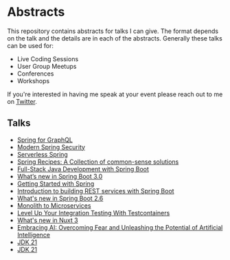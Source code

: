 # Abstracts

This repository contains abstracts for talks I can give. The format depends on the talk and the details are in each of the abstracts. Generally these talks can be used for:

- Live Coding Sessions
- User Group Meetups
- Conferences
- Workshops

If you're interested in having me speak at your event please reach out to me on [Twitter](http://twitter.com/therealdanvega).

## Talks

- [Spring for GraphQL](spring-for-graphql.md)
- [Modern Spring Security](modern-spring-security.md)
- [Serverless Spring](serverless-spring.md)
- [Spring Recipes: A Collection of common-sense solutions](spring-recipes.md)
- [Full-Stack Java Development with Spring Boot](full-stack-java-spring-boot.md)
- [What’s new in Spring Boot 3.0](./spring-boot-3.md)
- [Getting Started with Spring](./getting-started-spring.md)
- [Introduction to building REST services with Spring Boot](rest-service-spring-boot.md)
- [What's new in Spring Boot 2.6](spring-boot-26.md)
- [Monolith to Microservices](./monolith-to-microservices.md)
- [Level Up Your Integration Testing With Testcontainers](./test-containers.md)
- [What's new in Nuxt 3](./nuxt-3.md)
- [Embracing AI: Overcoming Fear and Unleashing the Potential of Artificial Intelligence](ai.md)
- [JDK 21](./jdk-21.md)
- [JDK 21](./jdk-21.md)
